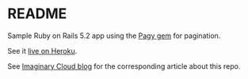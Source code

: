 # README

Sample Ruby on Rails 5.2 app using the [Pagy gem](https://github.com/ddnexus/pagy) for pagination.

See it [live on Heroku](http://pagy-sample-app.herokuapp.com).

See [Imaginary Cloud blog](https://www.imaginarycloud.com/blog/) for the corresponding article about this repo.
